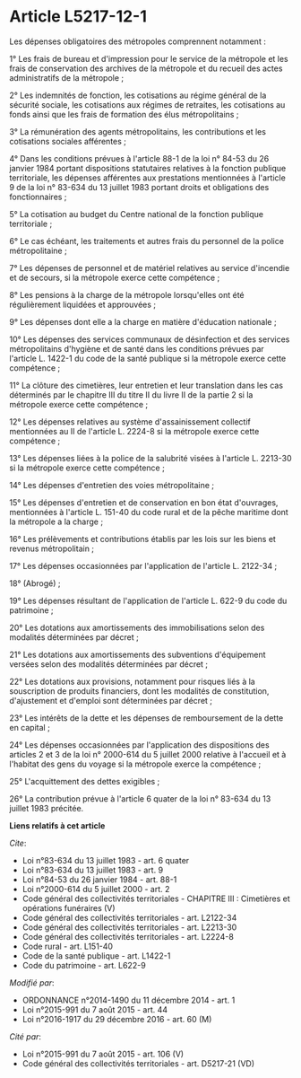 # Article L5217-12-1

Les dépenses obligatoires des métropoles comprennent notamment : 

1° Les frais de bureau et d'impression pour le service de la métropole et les frais de conservation des archives de la
métropole et du recueil des actes administratifs de la métropole ; 

2° Les indemnités de fonction, les cotisations au régime général de la sécurité sociale, les cotisations aux régimes de
retraites, les cotisations au fonds ainsi que les frais de formation des élus métropolitains ; 

3° La rémunération des agents métropolitains, les contributions et les cotisations sociales afférentes ; 

4° Dans les conditions prévues à l'article 88-1 de la loi n° 84-53 du 26 janvier 1984 portant dispositions statutaires
relatives à la fonction publique territoriale, les dépenses afférentes aux prestations mentionnées à l'article 9 de la loi n°
83-634 du 13 juillet 1983 portant droits et obligations des fonctionnaires ; 

5° La cotisation au budget du Centre national de la fonction publique territoriale ; 

6° Le cas échéant, les traitements et autres frais du personnel de la police métropolitaine ; 

7° Les dépenses de personnel et de matériel relatives au service d'incendie et de secours, si la métropole exerce cette
compétence ; 

8° Les pensions à la charge de la métropole lorsqu'elles ont été régulièrement liquidées et approuvées ; 

9° Les dépenses dont elle a la charge en matière d'éducation nationale ; 

10° Les dépenses des services communaux de désinfection et des services métropolitains d'hygiène et de santé dans les
conditions prévues par l'article L. 1422-1 du code de la santé publique si la métropole exerce cette compétence ; 

11° La clôture des cimetières, leur entretien et leur translation dans les cas déterminés par le chapitre III du titre II du
livre II de la partie 2 si la métropole exerce cette compétence ; 

12° Les dépenses relatives au système d'assainissement collectif mentionnées au II de l'article L. 2224-8 si la métropole
exerce cette compétence ; 

13° Les dépenses liées à la police de la salubrité visées à l'article L. 2213-30 si la métropole exerce cette compétence ; 

14° Les dépenses d'entretien des voies métropolitaine ; 

15° Les dépenses d'entretien et de conservation en bon état d'ouvrages, mentionnées à l'article L. 151-40 du code rural et de
la pêche maritime dont la métropole a la charge ; 

16° Les prélèvements et contributions établis par les lois sur les biens et revenus métropolitain ; 

17° Les dépenses occasionnées par l'application de l'article L. 2122-34 ; 

18° (Abrogé) ; 

19° Les dépenses résultant de l'application de l'article L. 622-9 du code du patrimoine ; 

20° Les dotations aux amortissements des immobilisations selon des modalités déterminées par décret ; 

21° Les dotations aux amortissements des subventions d'équipement versées selon des modalités déterminées par décret ; 

22° Les dotations aux provisions, notamment pour risques liés à la souscription de produits financiers, dont les modalités de
constitution, d'ajustement et d'emploi sont déterminées par décret ; 

23° Les intérêts de la dette et les dépenses de remboursement de la dette en capital ; 

24° Les dépenses occasionnées par l'application des dispositions des articles 2 et 3 de la loi n° 2000-614 du 5 juillet 2000
relative à l'accueil et à l'habitat des gens du voyage si la métropole exerce la compétence ; 

25° L'acquittement des dettes exigibles ; 

26° La contribution prévue à l'article 6 quater de la loi n° 83-634 du 13 juillet 1983 précitée.

**Liens relatifs à cet article**

_Cite_:

  - Loi n°83-634 du 13 juillet 1983 - art. 6 quater
  - Loi n°83-634 du 13 juillet 1983 - art. 9
  - Loi n°84-53 du 26 janvier 1984 - art. 88-1
  - Loi n°2000-614 du 5 juillet 2000 - art. 2
  - Code général des collectivités territoriales -  CHAPITRE III : Cimetières et opérations funéraires (V)
  - Code général des collectivités territoriales - art. L2122-34
  - Code général des collectivités territoriales - art. L2213-30
  - Code général des collectivités territoriales - art. L2224-8
  - Code rural - art. L151-40
  - Code de la santé publique - art. L1422-1
  - Code du patrimoine - art. L622-9

_Modifié par_:

  - ORDONNANCE n°2014-1490 du 11 décembre 2014 - art. 1
  - Loi n°2015-991 du 7 août 2015 - art. 44
  - Loi n°2016-1917 du 29 décembre 2016 - art. 60 (M)

_Cité par_:

  - Loi n°2015-991 du 7 août 2015 - art. 106 (V)
  - Code général des collectivités territoriales - art. D5217-21 (VD)

